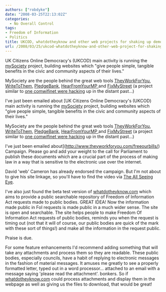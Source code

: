 ```yaml
---
authors: ["robdyke"]
date: "2008-03-25T22:13:02Z"
categories:
  - No Overall Control
tags:
- Freedom of Information
- Politics
title: UKCOD, whatdotheyknow and other web projects for shaking up democracy
url: /2008/03/25/ukcod-whatdotheyknow-and-other-web-project-for-shaking-up-democracy/
---
```

UK Citizens Online Democracy's (UKCOD) main activity is running the <a href="http://www.mysociety.org/" class="external text" title="http://www.mysociety.org" rel="nofollow">mySociety</a> project, building websites which "give people simple, tangible benefits in the civic and community aspects of their lives."

MySociety are the people behind the great web tools <a href="http://www.theyworkforyou.com/" class="external text" title="http://www.theyworkforyou.com/" rel="nofollow">TheyWorkForYou</a><span class="external text">, </span><a href="http://www.writetothem.com/" class="external text" title="http://www.writetothem.com/" rel="nofollow">WriteToThem</a><span class="external text">, </span><span class="external text"></span><a href="http://www.pledgebank.com/" class="external text" title="http://www.pledgebank.com/" rel="nofollow">PledgeBank</a><span class="external text">, </span><a href="http://www.hearfromyourmp.com/" class="external text" title="http://www.hearfromyourmp.com/" rel="nofollow">HearFromYourMP </a><span class="external text">and </span><a href="http://www.fixmystreet.com/" class="external text" title="http://www.fixmystreet.com/" rel="nofollow">FixMyStreet</a> <span class="external text">(a project similar to <a href="http://open.comwifinet.com/civic/">one comwifinet were hacking</a> up in the distant past...)</span>

I've just been emailed about [UK Citizens Online Democracy's (UKCOD) main activity is running the <a href="http://www.mysociety.org/" class="external text" title="http://www.mysociety.org" rel="nofollow">mySociety</a> project, building websites which "give people simple, tangible benefits in the civic and community aspects of their lives."

MySociety are the people behind the great web tools <a href="http://www.theyworkforyou.com/" class="external text" title="http://www.theyworkforyou.com/" rel="nofollow">TheyWorkForYou</a><span class="external text">, </span><a href="http://www.writetothem.com/" class="external text" title="http://www.writetothem.com/" rel="nofollow">WriteToThem</a><span class="external text">, </span><span class="external text"></span><a href="http://www.pledgebank.com/" class="external text" title="http://www.pledgebank.com/" rel="nofollow">PledgeBank</a><span class="external text">, </span><a href="http://www.hearfromyourmp.com/" class="external text" title="http://www.hearfromyourmp.com/" rel="nofollow">HearFromYourMP </a><span class="external text">and </span><a href="http://www.fixmystreet.com/" class="external text" title="http://www.fixmystreet.com/" rel="nofollow">FixMyStreet</a> <span class="external text">(a project similar to <a href="http://open.comwifinet.com/civic/">one comwifinet were hacking</a> up in the distant past...)</span>

I've just been emailed about](http://www.theyworkforyou.com/freeourbills/) Campaign. Please go and add your weight to the call for Parliament to publish these documents which are a crucial part of the process of making law in a way that is sensitive to the electronic use over the internet.

David 'web' Cameron has already endorsed the campaign. But I'm not about to give his site linkage, so you'll have to find the video via [The All Seeing Eye](http://www.google.co.uk/).

I've also just found the beta test version of [whatdotheyknow.com](http://www.whatdotheyknow.com/) which aims to provide a public searchable repository of Freedom of Information Act requests made to public bodies. GREAT IDEA! Now the information made public in FoI requests is made public in a much wider sense. The site is open and searchable. The site helps people to make Freedom Of Information Act requests of public bodies, reminds you when the request is timing out (not that it will of course, our public bodies are quick of the mark with these sort of things!) and make all the information in the request public.

Praise is due.

For some feature enhancements I'd recommend adding something that will take any attachments and process them so they are readable. These public bodies, especially councils, have a habit of replying to electronic messages in the fashion of material messages. It amuses me greatly to see a properly formatted letter, typed out in a word processor... attached to an email with a message saying 'please read the attachment'. bonkers. So if [whatdotheyknow.com](http://www.whatdotheyknow.com/) could process attachments and display them in the webpage as well as giving us the files to download, that would be great!